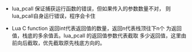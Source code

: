 * lua_pcall 保证捕获运行函数的错误，但如果传入的参数数量不对，
    则lua_pcall自身运行错误，程序会卡住

* Lua C function 返回int代表返回值的数量，返回n代表栈顶往下n个
    为返回值，栈底的多余值丢。lua_pcall 的返回值参数代表截取
    多少返回值，这里由前向后截取，优先截取原先栈底方向的。